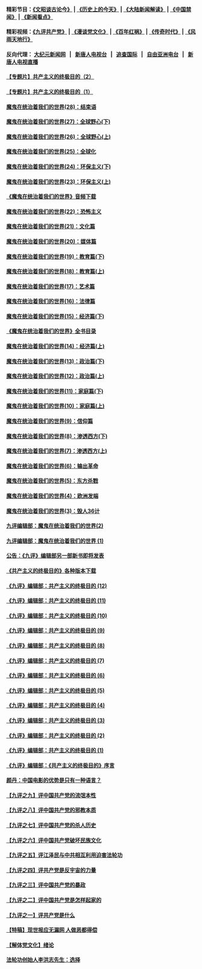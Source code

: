 #### 精彩节目：[《文昭谈古论今》](http://155.138.205.71/wenzhao) | [《历史上的今天》](http://155.138.205.71/today-in-history) | [《大陆新闻解读》](http://155.138.205.71/ntdtv-comedy) | [《中国禁闻》](http://155.138.205.71/ntdtv-news) | [《新闻看点》](http://155.138.205.71/news-insight) 

 #### 精彩视频：[《九评共产党》](http://155.138.205.71:10000/videos/jiuping) | [《漫谈党文化》](http://155.138.205.71:10000/videos/mtdwh) | [《百年红祸》](http://155.138.205.71:10000/videos/bnhh) | [《传奇时代》](http://155.138.205.71:10000/videos/legend) | [《风雨天地行》](http://155.138.205.71:10000/videos/fytdx) 

 #### 反向代理： [大纪元新闻网](http://155.138.205.71:10080/) &nbsp;&nbsp;|&nbsp;&nbsp; [新唐人电视台](http://155.138.205.71:8000/) &nbsp;&nbsp;|&nbsp;&nbsp; [追查国际](http://155.138.205.71:10010/) &nbsp;&nbsp;|&nbsp;&nbsp; [自由亚洲电台](http://155.138.205.71:9800/) &nbsp;&nbsp;|&nbsp;&nbsp; [新唐人电视直播](http://155.138.205.71/) 

#### [【专题片】共产主义的终极目的（2）](../pages/nsc422/n11061941.md?t=02231237) 

#### [【专题片】共产主义的终极目的（1）](../pages/nsc422/n11047728.md?t=02231237) 

#### [魔鬼在统治着我们的世界(28)：结束语](../pages/nsc422/n10936246.md?t=02231237) 

#### [魔鬼在统治着我们的世界(27)：全球野心(下)](../pages/nsc422/n10928319.md?t=02231237) 

#### [魔鬼在统治着我们的世界(26)：全球野心(上)](../pages/nsc422/n10900318.md?t=02231237) 

#### [魔鬼在统治着我们的世界(25)：全球化](../pages/nsc422/n10788205.md?t=02231237) 

#### [魔鬼在统治着我们的世界(24)：环保主义(下)](../pages/nsc422/n10695307.md?t=02231237) 

#### [魔鬼在统治着我们的世界(23)：环保主义(上)](../pages/nsc422/n10688613.md?t=02231237) 

#### [《魔鬼在统治着我们的世界》音频下载](../pages/nsc422/n10635553.md?t=02231237) 

#### [魔鬼在统治着我们的世界(22)：恐怖主义](../pages/nsc422/n10614727.md?t=02231237) 

#### [魔鬼在统治着我们的世界(21)：文化篇](../pages/nsc422/n10597706.md?t=02231237) 

#### [魔鬼在统治着我们的世界(20)：媒体篇](../pages/nsc422/n10586579.md?t=02231237) 

#### [魔鬼在统治着我们的世界(19)：教育篇(下)](../pages/nsc422/n10564808.md?t=02231237) 

#### [魔鬼在统治着我们的世界(18)：教育篇(上)](../pages/nsc422/n10526970.md?t=02231237) 

#### [魔鬼在统治着我们的世界(17)：艺术篇](../pages/nsc422/n10499093.md?t=02231237) 

#### [魔鬼在统治着我们的世界(16)：法律篇](../pages/nsc422/n10485969.md?t=02231237) 

#### [魔鬼在统治着我们的世界(15)：经济篇(下)](../pages/nsc422/n10469975.md?t=02231237) 

#### [《魔鬼在统治着我们的世界》全书目录](../pages/nsc422/n10464261.md?t=02231237) 

#### [魔鬼在统治着我们的世界(14)：经济篇(上)](../pages/nsc422/n10457370.md?t=02231237) 

#### [魔鬼在统治着我们的世界(13)：政治篇(下)](../pages/nsc422/n10448270.md?t=02231237) 

#### [魔鬼在统治着我们的世界(12)：政治篇(上)](../pages/nsc422/n10444576.md?t=02231237) 

#### [魔鬼在统治着我们的世界(11)：家庭篇(下)](../pages/nsc422/n10440961.md?t=02231237) 

#### [魔鬼在统治着我们的世界(10)：家庭篇(上)](../pages/nsc422/n10435448.md?t=02231237) 

#### [魔鬼在统治着我们的世界(9)：信仰篇](../pages/nsc422/n10432159.md?t=02231237) 

#### [魔鬼在统治着我们的世界(8)：渗透西方(下)](../pages/nsc422/n10429603.md?t=02231237) 

#### [魔鬼在统治着我们的世界(7)：渗透西方(上)](../pages/nsc422/n10426013.md?t=02231237) 

#### [魔鬼在统治着我们的世界(6)：输出革命](../pages/nsc422/n10421536.md?t=02231237) 

#### [魔鬼在统治着我们的世界(5)：东方杀戮](../pages/nsc422/n10417707.md?t=02231237) 

#### [魔鬼在统治着我们的世界(4)：欧洲发端](../pages/nsc422/n10414890.md?t=02231237) 

#### [魔鬼在统治着我们的世界(3)：毁人36计](../pages/nsc422/n10411583.md?t=02231237) 

#### [九评编辑部：魔鬼在统治着我们的世界(2)](../pages/nsc422/n10410036.md?t=02231237) 

#### [九评编辑部：魔鬼在统治着我们的世界 (1)](../pages/nsc422/n10406825.md?t=02231237) 

#### [公告：《九评》编辑部另一部新书即将发表](../pages/nsc422/n10405104.md?t=02231237) 

#### [《共产主义的终极目的》各种版本下载](../pages/nsc422/n10022138.md?t=02231237) 

#### [《九评》编辑部：共产主义的终极目的 (12)](../pages/nsc422/n9933272.md?t=02231237) 

#### [《九评》编辑部：共产主义的终极目的 (11)](../pages/nsc422/n9924973.md?t=02231237) 

#### [《九评》编辑部：共产主义的终极目的 (10)](../pages/nsc422/n9920883.md?t=02231237) 

#### [《九评》编辑部：共产主义的终极目的 (9)](../pages/nsc422/n9916363.md?t=02231237) 

#### [《九评》编辑部：共产主义的终极目的 (8)](../pages/nsc422/n9912488.md?t=02231237) 

#### [《九评》编辑部：共产主义的终极目的 (7)](../pages/nsc422/n9901176.md?t=02231237) 

#### [《九评》编辑部：共产主义的终极目的 (6)](../pages/nsc422/n9899359.md?t=02231237) 

#### [《九评》编辑部：共产主义的终极目的 (5)](../pages/nsc422/n9893174.md?t=02231237) 

#### [《九评》编辑部：共产主义的终极目的 (4)](../pages/nsc422/n9891246.md?t=02231237) 

#### [《九评》编辑部：共产主义的终极目的 (3)](../pages/nsc422/n9879879.md?t=02231237) 

#### [《九评》编辑部：共产主义的终极目的 (2)](../pages/nsc422/n9876205.md?t=02231237) 

#### [《九评》编辑部：共产主义的终极目的 (1)](../pages/nsc422/n9865857.md?t=02231237) 

#### [《九评》编辑部：《共产主义的终极目的》序言](../pages/nsc422/n9862666.md?t=02231237) 

#### [颜丹：中国电影的优势是只有一种语言？](../pages/nsc422/n9583062.md?t=02231237) 

#### [【九评之九】评中国共产党的流氓本性](../pages/nsc422/n737542.md?t=02231237) 

#### [【九评之八】评中国共产党的邪教本质](../pages/nsc422/n735942.md?t=02231237) 

#### [【九评之七】评中国共产党的杀人历史](../pages/nsc422/n733806.md?t=02231237) 

#### [【九评之六】评中国共产党破坏民族文化](../pages/nsc422/n731667.md?t=02231237) 

#### [【九评之五】评江泽民与中共相互利用迫害法轮功](../pages/nsc422/n730058.md?t=02231237) 

#### [【九评之四】评共产党是反宇宙的力量](../pages/nsc422/n727814.md?t=02231237) 

#### [【九评之三】评中国共产党的暴政](../pages/nsc422/n725597.md?t=02231237) 

#### [【九评之二】评中国共产党是怎样起家的](../pages/nsc422/n723946.md?t=02231237) 

#### [【九评之一】评共产党是什么](../pages/nsc422/n722529.md?t=02231237) 

#### [【特稿】现世报应无漏网 人做恶都得偿](../pages/nsc422/n4215167.md?t=02231237) 

#### [【解体党文化】绪论](../pages/nsc422/n1449356.md?t=02231237) 

#### [法轮功创始人李洪志先生：选择](../pages/nsc422/n3580738.md?t=02231237) 

